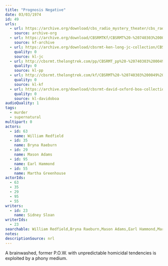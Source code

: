 ```yaml
---
title: "Prognosis Negative"
date: 03/03/1974
id: 49
urls: 
  - url: https://archive.org/download/cbs_radio_mystery_theater/cbs_radio_mystery_theater-0001-0050.zip/cbs_radio_mystery_theater-0001-0050%2Fcbsrmt_0049_prognosis_negative.mp3
    source: archive-org
  - url: https://archive.org/download/CBSRMTKf/CBSRMT%20-%20740303%200049%20Prognosis%20Negative_kf.mp3
    source: kf-archive
  - url: https://archive.org/download/cbsrmt-ken-long-jc-collection/CBSRMT - 740303 0049 Prognosis Negative -intro -outro df_jc.mp3
    quality: 0
    source: kl-jc
  - url: http://cbsrmt.thelongtrek.com/pp/CBSRMT_pp%20-%20740303%200049%20Prognosis%20Negative.mp3
    quality: 0
    source: kl-pp
  - url: http://cbsrmt.thelongtrek.com/kf/CBSRMT%20-%20740303%200049%20Prognosis%20Negative_kf.mp3
    quality: 0
    source: kl-kf
  - url: https://archive.org/download/cbsrmt-david-oxford-boa-collection/CBSRMT-740303-0049-Prognosis-Negative-(64-44)_kf-{BoA}.mp3
    quality: 0
    source: kl-davidoboa
audioQuality: 1
tags: 
  - murder
  - supernatural
multipart: 0
actors:  
  - id: 63
    name: William Redfield  
  - id: 35
    name: Bryna Raeburn  
  - id: 29
    name: Mason Adams  
  - id: 95
    name: Earl Hammond  
  - id: 55
    name: Martha Greenhouse
actorIds:  
  - 63  
  - 35  
  - 29  
  - 95  
  - 55
writers:  
  - id: 23
    name: Sidney Sloan
writerIds:  
  - 23
searchable: William Redfield,Bryna Raeburn,Mason Adams,Earl Hammond,Martha Greenhouse Sidney Sloan
notes: 
descriptionSource: nrl
---
```

A brainwashed, former P.O.W. with unpredictable homicidal tendencies is exploited by a phony medium.